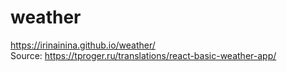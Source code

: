 # weather
https://irinainina.github.io/weather/  
Source: https://tproger.ru/translations/react-basic-weather-app/
